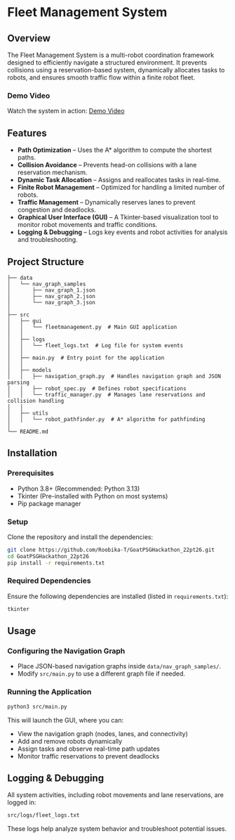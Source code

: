 # Fleet Management System

## Overview
The Fleet Management System is a multi-robot coordination framework designed to efficiently navigate a structured environment. It prevents collisions using a reservation-based system, dynamically allocates tasks to robots, and ensures smooth traffic flow within a finite robot fleet.

### Demo Video
Watch the system in action: [Demo Video](https://drive.google.com/file/d/1ERsoPKPq1699kIbkUajCJkFb7umSyccb/view?usp=sharing)

## Features
- **Path Optimization** – Uses the A* algorithm to compute the shortest paths.
- **Collision Avoidance** – Prevents head-on collisions with a lane reservation mechanism.
- **Dynamic Task Allocation** – Assigns and reallocates tasks in real-time.
- **Finite Robot Management** – Optimized for handling a limited number of robots.
- **Traffic Management** – Dynamically reserves lanes to prevent congestion and deadlocks.
- **Graphical User Interface (GUI)** – A Tkinter-based visualization tool to monitor robot movements and traffic conditions.
- **Logging & Debugging** – Logs key events and robot activities for analysis and troubleshooting.

## Project Structure
```
├── data
│   └── nav_graph_samples
│       ├── nav_graph_1.json
│       ├── nav_graph_2.json
│       └── nav_graph_3.json
│
├── src
│   ├── gui
│   │   └── fleetmanagement.py  # Main GUI application
│   │
│   ├── logs
│   │   └── fleet_logs.txt  # Log file for system events
│   │
│   ├── main.py  # Entry point for the application
│   │
│   ├── models
│   │   ├── navigation_graph.py  # Handles navigation graph and JSON parsing
│   │   ├── robot_spec.py  # Defines robot specifications
│   │   └── traffic_manager.py  # Manages lane reservations and collision handling
│   │
│   ├── utils
│   │   └── robot_pathfinder.py  # A* algorithm for pathfinding
│
└── README.md
```

## Installation

### Prerequisites
- Python 3.8+ (Recommended: Python 3.13)
- Tkinter (Pre-installed with Python on most systems)
- Pip package manager

### Setup
Clone the repository and install the dependencies:
```sh
git clone https://github.com/Roobika-T/GoatPSGHackathon_22pt26.git
cd GoatPSGHackathon_22pt26
pip install -r requirements.txt
```

### Required Dependencies
Ensure the following dependencies are installed (listed in `requirements.txt`):
```sh
tkinter
```

## Usage

### Configuring the Navigation Graph
- Place JSON-based navigation graphs inside `data/nav_graph_samples/`.
- Modify `src/main.py` to use a different graph file if needed.

### Running the Application
```sh
python3 src/main.py
```
This will launch the GUI, where you can:
- View the navigation graph (nodes, lanes, and connectivity)
- Add and remove robots dynamically
- Assign tasks and observe real-time path updates
- Monitor traffic reservations to prevent deadlocks

## Logging & Debugging
All system activities, including robot movements and lane reservations, are logged in:
```sh
src/logs/fleet_logs.txt
```
These logs help analyze system behavior and troubleshoot potential issues.

